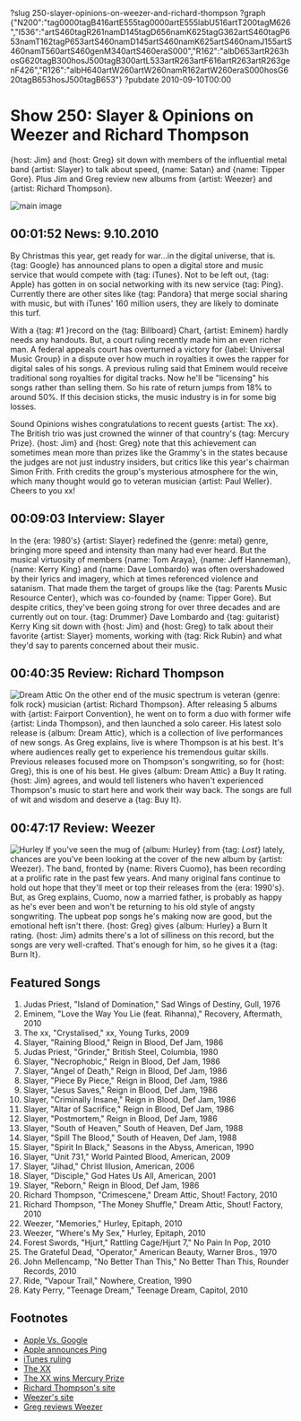 ?slug 250-slayer-opinions-on-weezer-and-richard-thompson
?graph {"N200":"tag0000tagB416artE555tag0000artE555labU516artT200tagM626","I536":"artS460tagR261namD145tagD656namK625tagG362artS460tagP653namT162tagP653artS460namD145artS460namK625artS460namJ155artS460namT560artS460genM340artS460eraS000","R162":"albD653artR263hosG620tagB300hosJ500tagB300artL533artR263artF616artR263artR263genF426","R126":"albH640artW260artW260namR162artW260eraS000hosG620tagB653hosJ500tagB653"}
?pubdate 2010-09-10T00:00

# Show 250: Slayer & Opinions on Weezer and Richard Thompson
{host: Jim} and {host: Greg} sit down with members of the influential metal band {artist: Slayer} to talk about speed, {name: Satan} and {name: Tipper Gore}. Plus Jim and Greg review new albums from {artist: Weezer} and {artist: Richard Thompson}.

![main image](http://static.soundopinions.org/images/2010/slayer/2.jpg)

## 00:01:52 News: 9.10.2010
By Christmas this year, get ready for war...in the digital universe, that is. {tag: Google} has announced plans to open a digital store and music service that would compete with {tag: iTunes}. Not to be left out, {tag: Apple} has gotten in on social networking with its new service {tag: Ping}. Currently there are other sites like {tag: Pandora} that merge social sharing with music, but with iTunes' 160 million users, they are likely to dominate this turf.

With a {tag: #1 }record on the {tag: Billboard} Chart, {artist: Eminem} hardly needs any handouts. But, a court ruling recently made him an even richer man. A federal appeals court has overturned a victory for {label: Universal Music Group} in a dispute over how much in royalties it owes the rapper for digital sales of his songs. A previous ruling said that Eminem would receive traditional song royalties for digital tracks. Now he'll be "licensing" his songs rather than selling them. So his rate of return jumps from 18% to around 50%. If this decision sticks, the music industry is in for some big losses.

Sound Opinions wishes congratulations to recent guests {artist: The xx}. The British trio was just crowned the winner of that country's {tag: Mercury Prize}. {host: Jim} and {host: Greg} note that this achievement can sometimes mean more than prizes like the Grammy's in the states because the judges are not just industry insiders, but critics like this year's chairman Simon Frith. Frith credits the group's mysterious atmosphere for the win, which many thought would go to veteran musician {artist: Paul Weller}. Cheers to you xx!

## 00:09:03 Interview: Slayer
In the {era: 1980's} {artist: Slayer} redefined the {genre: metal} genre, bringing more speed and intensity than many had ever heard. But the musical virtuosity of members {name: Tom Araya}, {name: Jeff Hanneman}, {name: Kerry King} and {name: Dave Lombardo} was often overshadowed by their lyrics and imagery, which at times referenced violence and satanism. That made them the target of groups like the {tag: Parents Music Resource Center}, which was co-founded by {name: Tipper Gore}. But despite critics, they've been going strong for over three decades and are currently out on tour. {tag: Drummer} Dave Lombardo and {tag: guitarist} Kerry King sit down with {host: Jim} and {host: Greg} to talk about their favorite {artist: Slayer} moments, working with {tag: Rick Rubin} and what they'd say to parents concerned about their music.

## 00:40:35 Review: Richard Thompson
![Dream Attic](http://is5.mzstatic.com/image/thumb/Music/v4/d0/17/b1/d017b1f8-439a-aea4-5bdb-c5749e4f8b33/source/600x600bb.jpg "264023/388441474")
On the other end of the music spectrum is veteran {genre: folk rock} musician {artist: Richard Thompson}. After releasing 5 albums with {artist: Fairport Convention}, he went on to form a duo with former wife {artist: Linda Thompson}, and then launched a solo career. His latest solo release is {album: Dream Attic}, which is a collection of live performances of new songs. As Greg explains, live is where Thompson is at his best. It's where audiences really get to experience his tremendous guitar skills. Previous releases focused more on Thompson's songwriting, so for {host: Greg}, this is one of his best. He gives {album: Dream Attic} a Buy It rating. {host: Jim} agrees, and would tell listeners who haven't experienced Thompson's music to start here and work their way back. The songs are full of wit and wisdom and deserve a {tag: Buy It}.

## 00:47:17 Review: Weezer
![Hurley](http://is1.mzstatic.com/image/thumb/Music/v4/d5/47/40/d54740a8-3d1f-9765-d8cc-f9327435682e/source/600x600bb.jpg "115234/385797601")
 If you've seen the mug of {album: Hurley} from {tag: *Lost*} lately, chances are you've been looking at the cover of the new album by {artist: Weezer}. The band, fronted by {name: Rivers Cuomo}, has been recording at a prolific rate in the past few years. And many original fans continue to hold out hope that they'll meet or top their releases from the {era: 1990's}. But, as Greg explains, Cuomo, now a married father, is probably as happy as he's ever been and won't be returning to his old style of angsty songwriting. The upbeat pop songs he's making now are good, but the emotional heft isn't there. {host: Greg} gives {album: Hurley} a Burn It rating. {host: Jim} admits there's a lot of silliness on this record, but the songs are very well-crafted. That's enough for him, so he gives it a {tag: Burn It}. 

## Featured Songs
1. Judas Priest, "Island of Domination," Sad Wings of Destiny, Gull, 1976
2. Eminem, "Love the Way You Lie (feat. Rihanna)," Recovery, Aftermath, 2010
3. The xx, "Crystalised," xx, Young Turks, 2009
4. Slayer, "Raining Blood," Reign in Blood, Def Jam, 1986
5. Judas Priest, "Grinder," British Steel, Columbia, 1980
6. Slayer, "Necrophobic," Reign in Blood, Def Jam, 1986
7. Slayer, "Angel of Death," Reign in Blood, Def Jam, 1986
8. Slayer, "Piece By Piece," Reign in Blood, Def Jam, 1986
9. Slayer, "Jesus Saves," Reign in Blood, Def Jam, 1986
10. Slayer, "Criminally Insane," Reign in Blood, Def Jam, 1986
11. Slayer, "Altar of Sacrifice," Reign in Blood, Def Jam, 1986
12. Slayer, "Postmortem," Reign in Blood, Def Jam, 1986
13. Slayer, "South of Heaven," South of Heaven, Def Jam, 1988
14. Slayer, "Spill The Blood," South of Heaven, Def Jam, 1988
15. Slayer, "Spirit In Black," Seasons in the Abyss, American, 1990
16. Slayer, "Unit 731," World Painted Blood, American, 2009
17. Slayer, "Jihad," Christ Illusion, American, 2006
18. Slayer, "Disciple," God Hates Us All, American, 2001
19. Slayer, "Reborn," Reign in Blood, Def Jam, 1986
20. Richard Thompson, "Crimescene," Dream Attic, Shout! Factory, 2010
21. Richard Thompson, "The Money Shuffle," Dream Attic, Shout! Factory, 2010
22. Weezer, "Memories," Hurley, Epitaph, 2010
23. Weezer, "Where's My Sex," Hurley, Epitaph, 2010
24. Forest Swords, "Hjurt," Rattling Cage/Hjurt 7," No Pain In Pop, 2010
25. The Grateful Dead, "Operator," American Beauty, Warner Bros., 1970
26. John Mellencamp, "No Better Than This," No Better Than This, Rounder Records, 2010
27. Ride, "Vapour Trail," Nowhere, Creation, 1990
28. Katy Perry, "Teenage Dream," Teenage Dream, Capitol, 2010

## Footnotes
- [Apple Vs. Google](http://www.reuters.com/article/idUSTRE68151Q20100902)
- [Apple announces Ping](http://gadgetwise.blogs.nytimes.com/2010/09/01/ping-fosters-music-discovery-not-friend-discovery/?scp=7&sq=ping&st=cse)
- [iTunes ruling](http://blogs.wsj.com/digits/2010/09/07/itunes-songs-arent-purchased-but-licensed-court-rules)
- [The XX](http://thexx.info/)
- [The XX wins Mercury Prize](http://www.guardian.co.uk/music/2010/sep/08/the-xx-mercury-prize-2010)
- [Richard Thompson's site](http://www.richardthompson-music.com/)
- [Weezer's site](http://www.weezer.com/)
- [Greg reviews Weezer](http://leisureblogs.chicagotribune.com/turn_it_up/2010/09/album-review-weezer-hurley.html)
